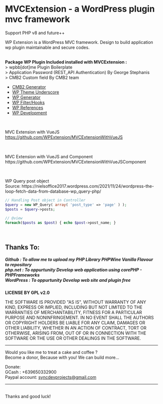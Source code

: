 # MVCExtension - a WordPress plugin mvc framework
Support PHP v8 and future++ 

WP Extension is a WordPress MVC framework. Design to build application wp plugin maintainable and secure codes.

<br /> <b>Package WP Plugin Included installed with MVCExtension : </b>
<br /> > wpbb[dot]me Plugin Boilerplate
<br /> > Application Password (REST_API Authentication) By George Stephanis 
<br /> > CMB2 Custom field By CMB2 team
<br /> <ul>
         <li><a href="http://hasinhayder.github.io/cmb2-metabox-generator/"> CMB2 Generator </a></li>
         <li><a href="https://underscores.me/"> WP Theme Underscore </a></li>
         <li><a href="https://generatewp.com/"> WP Generator </a></li> 
         <li><a href="https://github.com/nielsoffice/WP_WooHooksFunctions"> WP Filter/Hooks </a></li>
         <li><a href="https://github.com/nielsoffice?tab=repositories&q=WP&type=&language=&sort="> WP References </a></li> 
         <li><a href="https://www.wp-hasty.com/"> WP Development </a></li> 
       </ul>

<h2></h2>

<br />MVC Extension with VueJS 
<br />https://github.com/WPExtension/MVCExtensionWithVueJS
<h2></h2>
<br />MVC Extension with VueJS and Component 
<br />https://github.com/WPExtension/MVCExtensionWithVueJSComponent
<h2></h2>
<br /> WP Query post object 
<br /> Source: https://nielsoffice2017.wordpress.com/2021/11/24/wordpress-the-loop-fetch-data-from-database-wp_query-php/

```PHP
// Handling Post object in Controller
$query = new WP_Query( array( 'post_type' => 'page' ) );
$posts = $query->posts;

// @view
foreach($posts as $post) { echo $post->post_name; }
```

<br />
<h2>Thanks To:</h2>
<h5>
Github : To allow me to upload my PHP Library PHPWine Vanilla Flavour to repository<br /> 
php.net : To oppurtunity Develop web application using corePHP - PHPFrameworks<br />
WordPress : To oppurtunity Develop web site and plugin free<br />
</h5>

__LICENSE BY GPL v2.0__

THE SOFTWARE IS PROVIDED "AS IS", WITHOUT WARRANTY OF ANY KIND, EXPRESS OR IMPLIED, INCLUDING BUT NOT LIMITED TO THE WARRANTIES OF MERCHANTABILITY, FITNESS FOR A PARTICULAR PURPOSE AND NONINFRINGEMENT. IN NO EVENT SHALL THE AUTHORS OR COPYRIGHT HOLDERS BE LIABLE FOR ANY CLAIM, DAMAGES OR OTHER LIABILITY, WHETHER IN AN ACTION OF CONTRACT, TORT OR OTHERWISE, ARISING FROM, OUT OF OR IN CONNECTION WITH THE SOFTWARE OR THE USE OR OTHER DEALINGS IN THE SOFTWARE.
<br />

<hr />
Would you like me to treat a cake and coffee ? <br />
Become a donor, Because with you! We can build more... 

Donate: <br />
GCash : +639650332900 <br /> 
Paypal account: syncdevprojects@gmail.com
<hr />
<br />
Thanks and good luck! 

